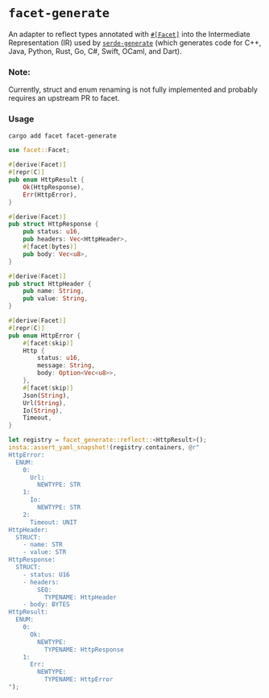 # `facet-generate`

An adapter to reflect types annotated with [`#[Facet]`](https://crates.io/crates/facet) into the Intermediate Representation (IR) used by [`serde-generate`](https://crates.io/crates/serde-generate) (which generates code for C++, Java, Python, Rust, Go, C#, Swift, OCaml, and Dart).

### Note:
Currently, struct and enum renaming is not fully implemented and probably requires an upstream PR to facet.


### Usage

```sh
cargo add facet facet-generate
```

```rust
use facet::Facet;

#[derive(Facet)]
#[repr(C)]
pub enum HttpResult {
    Ok(HttpResponse),
    Err(HttpError),
}

#[derive(Facet)]
pub struct HttpResponse {
    pub status: u16,
    pub headers: Vec<HttpHeader>,
    #[facet(bytes)]
    pub body: Vec<u8>,
}

#[derive(Facet)]
pub struct HttpHeader {
    pub name: String,
    pub value: String,
}

#[derive(Facet)]
#[repr(C)]
pub enum HttpError {
    #[facet(skip)]
    Http {
        status: u16,
        message: String,
        body: Option<Vec<u8>>,
    },
    #[facet(skip)]
    Json(String),
    Url(String),
    Io(String),
    Timeout,
}

let registry = facet_generate::reflect::<HttpResult>();
insta::assert_yaml_snapshot!(registry.containers, @r"
HttpError:
  ENUM:
    0:
      Url:
        NEWTYPE: STR
    1:
      Io:
        NEWTYPE: STR
    2:
      Timeout: UNIT
HttpHeader:
  STRUCT:
    - name: STR
    - value: STR
HttpResponse:
  STRUCT:
    - status: U16
    - headers:
        SEQ:
          TYPENAME: HttpHeader
    - body: BYTES
HttpResult:
  ENUM:
    0:
      Ok:
        NEWTYPE:
          TYPENAME: HttpResponse
    1:
      Err:
        NEWTYPE:
          TYPENAME: HttpError
");
```
